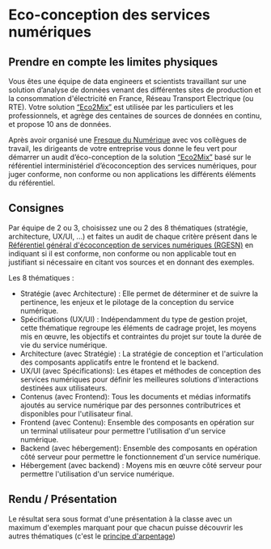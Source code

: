 # Eco-conception des services numériques
## Prendre en compte les limites physiques

Vous êtes une équipe de data engineers et scientists travaillant sur une solution d’analyse de données venant des différentes sites de production et la consommation d'électricité en France, Réseau Transport Electrique (ou RTE).
Votre solution [“Eco2Mix”](https://www.rte-france.com/eco2mix/) est utilisée par les particuliers et les professionnels, et agrège des centaines de sources de données en continu, et propose 10 ans de données.

Après avoir organisé une [Fresque du Numérique](https://fresquedunumerique.org/) avec vos collègues de travail, les dirigeants de votre entreprise vous donne le feu vert pour démarrer un audit d’éco-conception de la solution [“Eco2Mix”](https://www.rte-france.com/eco2mix/) basé sur le référentiel interministériel d’écoconception des services numériques, pour juger conforme, non conforme ou non applications les différents éléments du référentiel.

## Consignes
Par équipe de 2 ou 3, choisissez une ou 2 des 8 thématiques (stratégie, architecture, UX/UI, ...) et faites un audit de chaque critère présent dans le [Référentiel général d'écoconception de services numériques (RGESN)](https://ecoresponsable.numerique.gouv.fr/publications/referentiel-general-ecoconception/) en indiquant si il est conforme, non conforme ou non applicable tout en justifiant si nécessaire en citant vos sources et en donnant des exemples.

Les 8 thématiques :
* Stratégie (avec Architecture) : Elle permet de déterminer et de suivre la pertinence, les enjeux et le pilotage de la conception du service numérique.
* Spécifications (UX/UI) : Indépendamment du type de gestion projet, cette thématique regroupe les éléments de cadrage projet, les moyens mis en œuvre, les objectifs et contraintes du projet sur toute la durée de vie du service numérique.
* Architecture (avec Stratégie) : La stratégie de conception et l'articulation des composants applicatifs entre le frontend et le backend.
* UX/UI (avec Spécifications): Les étapes et méthodes de conception des services numériques pour définir les meilleures solutions d'interactions destinées aux utilisateurs.
* Contenus (avec Frontend): Tous les documents et médias informatifs ajoutés au service numérique par des personnes contributrices et disponibles pour l'utilisateur final.
* Frontend (avec Contenu): Ensemble des composants en opération sur un terminal utilisateur pour permettre l'utilisation d'un service numérique.
* Backend (avec hébergement): Ensemble des composants en opération côté serveur pour permettre le fonctionnement d'un service numérique.
* Hébergement (avec backend) : Moyens mis en œuvre côté serveur pour permettre l'utilisation d'un service numérique.

## Rendu / Présentation
Le résultat sera sous format d'une présentation à la classe avec un maximum d'exemples marquant pour que chacun puisse découvrir les autres thématiques (c'est le [principe d'arpentage](https://la-trouvaille.org/arpentage/))